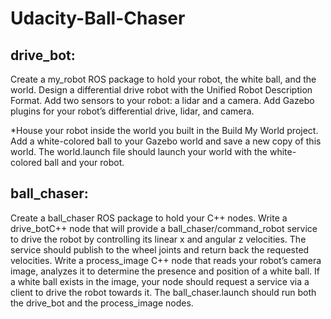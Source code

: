 # Udacity-Ball-Chaser

## drive_bot:
Create a my_robot ROS package to hold your robot, the white ball, and the world.
Design a differential drive robot with the Unified Robot Description Format. Add two sensors to your robot: a lidar and a camera. Add Gazebo plugins for your robot’s differential drive, lidar, and camera.  

*House your robot inside the world you built in the Build My World project.
Add a white-colored ball to your Gazebo world and save a new copy of this world.
The world.launch file should launch your world with the white-colored ball and your robot.


## ball_chaser:
Create a ball_chaser ROS package to hold your C++ nodes.
Write a drive_botC++ node that will provide a ball_chaser/command_robot service to drive the robot by controlling its linear x and angular z velocities. The service should publish to the wheel joints and return back the requested velocities.
Write a process_image C++ node that reads your robot’s camera image, analyzes it to determine the presence and position of a white ball. If a white ball exists in the image, your node should request a service via a client to drive the robot towards it.
The ball_chaser.launch should run both the drive_bot and the process_image nodes.
